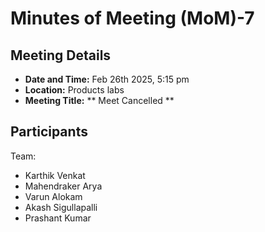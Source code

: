 
# Minutes of Meeting (MoM)-7

## Meeting Details
- **Date and Time:** Feb 26th 2025, 5:15 pm
- **Location:** Products labs
- **Meeting Title:** ** Meet Cancelled **

## Participants
Team: 
-  Karthik Venkat
-  Mahendraker Arya
- Varun Alokam
- Akash Sigullapalli
- Prashant Kumar


